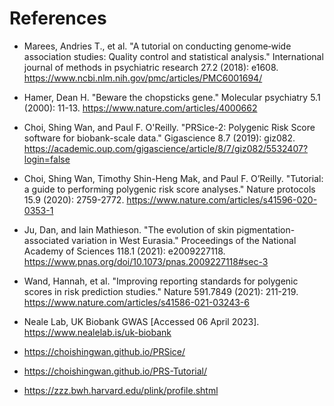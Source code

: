 # References

- Marees, Andries T., et al. "A tutorial on conducting genome‐wide association studies: Quality control and statistical analysis." International journal of methods in psychiatric research 27.2 (2018): e1608. https://www.ncbi.nlm.nih.gov/pmc/articles/PMC6001694/

- Hamer, Dean H. "Beware the chopsticks gene." Molecular psychiatry 5.1 (2000): 11-13.
https://www.nature.com/articles/4000662

- Choi, Shing Wan, and Paul F. O'Reilly. "PRSice-2: Polygenic Risk Score software for biobank-scale data." Gigascience 8.7 (2019): giz082. https://academic.oup.com/gigascience/article/8/7/giz082/5532407?login=false

- Choi, Shing Wan, Timothy Shin-Heng Mak, and Paul F. O’Reilly. "Tutorial: a guide to performing polygenic risk score analyses." Nature protocols 15.9 (2020): 2759-2772. https://www.nature.com/articles/s41596-020-0353-1 

- Ju, Dan, and Iain Mathieson. "The evolution of skin pigmentation-associated variation in West Eurasia." Proceedings of the National Academy of Sciences 118.1 (2021): e2009227118. https://www.pnas.org/doi/10.1073/pnas.2009227118#sec-3 

- Wand, Hannah, et al. "Improving reporting standards for polygenic scores in risk prediction studies." Nature 591.7849 (2021): 211-219. https://www.nature.com/articles/s41586-021-03243-6

- Neale Lab, UK Biobank GWAS [Accessed 06 April 2023]. https://www.nealelab.is/uk-biobank

- https://choishingwan.github.io/PRSice/

- https://choishingwan.github.io/PRS-Tutorial/

- https://zzz.bwh.harvard.edu/plink/profile.shtml

   